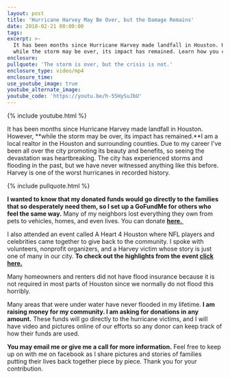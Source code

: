 ```yaml
---
layout: post
title: 'Hurricane Harvey May Be Over, but the Damage Remains'
date: 2018-02-21 00:00:00
tags:
excerpt: >-
  It has been months since Hurricane Harvey made landfall in Houston. However,
  while the storm may be over, its impact has remained. Learn how you can help.
enclosure:
pullquote: 'The storm is over, but the crisis is not.'
enclosure_type: video/mp4
enclosure_time:
use_youtube_image: true
youtube_alternate_image:
youtube_code: 'https://youtu.be/h-55HySuJbU'
---
```


{% include youtube.html %}

It has been months since Hurricane Harvey made landfall in Houston. However, **while the storm may be over, its impact has remained.**I am a local realtor in the Houston and surrounding counties. Due to my career I've been all over the city promoting its beauty and benefits, so seeing the devastation was heartbreaking. The city has experienced storms and flooding in the past, but we have never witnessed anything like this before. Harvey is one of the worst hurricanes in recorded history.

{% include pullquote.html %}

**I wanted to know that my donated funds would go directly to the families that so desperately need them, so I set up a GoFundMe for others who feel the same way.** Many of my neighbors lost everything they own from pets to vehicles, homes, and even lives. You can donate [**here.&nbsp;**](https://www.gofundme.com/5kj5jz-houston-hurricane-harvey-relief)

I also attended an event called A Heart 4 Houston where NFL players and celebrities came together to give back to the community. I spoke with volunteers, nonprofit organizers, and a Harvey victim whose story is just one of many in our city.&nbsp;**To check out the highlights from the event [click here.](http://buyingsellinghoustonvlog.com/nfl-players-celebrities-come-out-to-give-back.html)**

Many homeowners and renters did not have flood insurance because it is not required in most parts of Houston since we normally do not flood this horribly.

Many areas that were under water have never flooded in my lifetime. **I am raising money for my community. I am asking for donations in any amount.** These funds will go directly to the hurricane victims, and I will have video and pictures online of our efforts so any donor can keep track of how their funds are used.

**You may email me or give me a call for more information.** Feel free to keep up on with me on facebook as I share pictures and stories of families putting their lives back together piece by piece. Thank you for your contribution.